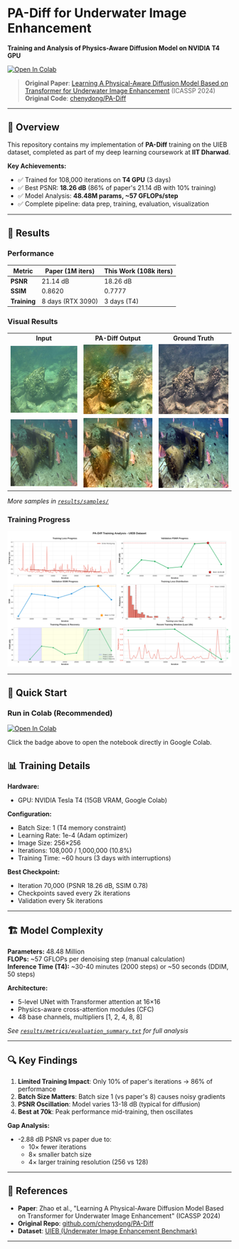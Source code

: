 # PA-Diff for Underwater Image Enhancement

**Training and Analysis of Physics-Aware Diffusion Model on NVIDIA T4 GPU**

[![Open In Colab](https://colab.research.google.com/assets/colab-badge.svg)](https://colab.research.google.com/github/YOUR_USERNAME/PA-Diff-Underwater-Enhancement/blob/main/PA_Diff_Training_T4.ipynb)

> **Original Paper**: [Learning A Physical-Aware Diffusion Model Based on Transformer for Underwater Image Enhancement](https://arxiv.org/abs/2403.01497) (ICASSP 2024)  
> **Original Code**: [chenydong/PA-Diff](https://github.com/chenydong/PA-Diff)

---

## 📌 Overview

This repository contains my implementation of **PA-Diff** training on the UIEB dataset, completed as part of my deep learning coursework at **IIT Dharwad**.

**Key Achievements:**
- ✅ Trained for 108,000 iterations on **T4 GPU** (3 days)
- ✅ Best PSNR: **18.26 dB** (86% of paper's 21.14 dB with 10% training)
- ✅ Model Analysis: **48.48M params, ~57 GFLOPs/step**
- ✅ Complete pipeline: data prep, training, evaluation, visualization

---

## 🎯 Results

### Performance

| Metric | Paper (1M iters) | This Work (108k iters) |
|--------|------------------|------------------------|
| **PSNR** | 21.14 dB | 18.26 dB |
| **SSIM** | 0.8620 | 0.7777 |
| **Training** | 8 days (RTX 3090) | 3 days (T4) |

### Visual Results

<table>
  <tr>
    <td align="center"><b>Input</b></td>
    <td align="center"><b>PA-Diff Output</b></td>
    <td align="center"><b>Ground Truth</b></td>
  </tr>
  <tr>
    <td><img src="results/samples/009_input.png" width="250"/></td>
    <td><img src="results/samples/009_output.png" width="250"/></td>
    <td><img src="results/samples/009_gt.png" width="250"/></td>
  </tr>
  <tr>
    <td><img src="results/samples/014_input.png" width="250"/></td>
    <td><img src="results/samples/014_output.png" width="250"/></td>
    <td><img src="results/samples/014_gt.png" width="250"/></td>
  </tr>
</table>

*More samples in [`results/samples/`](results/samples/)*

### Training Progress

![Training Curves](results/plots/complete_training_analysis.png)

---

## 🚀 Quick Start

### Run in Colab (Recommended)

[![Open In Colab](https://colab.research.google.com/assets/colab-badge.svg)](https://colab.research.google.com/github/YOUR_USERNAME/PA-Diff-Underwater-Enhancement/blob/main/PA_Diff_Training_T4.ipynb)

Click the badge above to open the notebook directly in Google Colab.

## 📊 Training Details

**Hardware:**
- GPU: NVIDIA Tesla T4 (15GB VRAM, Google Colab)

**Configuration:**
- Batch Size: 1 (T4 memory constraint)
- Learning Rate: 1e-4 (Adam optimizer)
- Image Size: 256×256
- Iterations: 108,000 / 1,000,000 (10.8%)
- Training Time: ~60 hours (3 days with interruptions)

**Best Checkpoint:**
- Iteration 70,000 (PSNR 18.26 dB, SSIM 0.78)
- Checkpoints saved every 2k iterations
- Validation every 5k iterations

---

## 🏗️ Model Complexity

**Parameters:** 48.48 Million  
**FLOPs:** ~57 GFLOPs per denoising step (manual calculation)  
**Inference Time (T4):** ~30-40 minutes (2000 steps) or ~50 seconds (DDIM, 50 steps)

**Architecture:**
- 5-level UNet with Transformer attention at 16×16
- Physics-aware cross-attention modules (CFC)
- 48 base channels, multipliers [1, 2, 4, 8, 8]

*See [`results/metrics/evaluation_summary.txt`](results/metrics/evaluation_summary.txt) for full analysis*

---

## 🔍 Key Findings

1. **Limited Training Impact**: Only 10% of paper's iterations → 86% of performance
2. **Batch Size Matters**: Batch size 1 (vs paper's 8) causes noisy gradients
3. **PSNR Oscillation**: Model varies 13-18 dB (typical for diffusion)
4. **Best at 70k**: Peak performance mid-training, then oscillates

**Gap Analysis:**
- -2.88 dB PSNR vs paper due to:
  - 10× fewer iterations
  - 8× smaller batch size
  - 4× larger training resolution (256 vs 128)

---

## 🔗 References

- **Paper**: Zhao et al., "Learning A Physical-Aware Diffusion Model Based on Transformer for Underwater Image Enhancement" (ICASSP 2024)
- **Original Repo**: [github.com/chenydong/PA-Diff](https://github.com/chenydong/PA-Diff)
- **Dataset**: [UIEB (Underwater Image Enhancement Benchmark)](https://li-chongyi.github.io/proj_benchmark.html)

---

